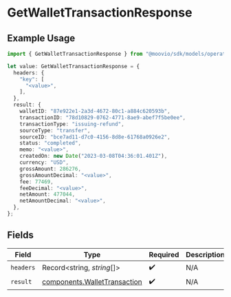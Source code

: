 # GetWalletTransactionResponse

## Example Usage

```typescript
import { GetWalletTransactionResponse } from "@moovio/sdk/models/operations";

let value: GetWalletTransactionResponse = {
  headers: {
    "key": [
      "<value>",
    ],
  },
  result: {
    walletID: "87e922e1-2a3d-4672-80c1-a884c620593b",
    transactionID: "78d10829-0762-4771-8ae9-abef7f5be0ee",
    transactionType: "issuing-refund",
    sourceType: "transfer",
    sourceID: "bce7ad11-d7c0-4156-8d8e-61768a0926e2",
    status: "completed",
    memo: "<value>",
    createdOn: new Date("2023-03-08T04:36:01.401Z"),
    currency: "USD",
    grossAmount: 286276,
    grossAmountDecimal: "<value>",
    fee: 77469,
    feeDecimal: "<value>",
    netAmount: 477044,
    netAmountDecimal: "<value>",
  },
};
```

## Fields

| Field                                                                        | Type                                                                         | Required                                                                     | Description                                                                  |
| ---------------------------------------------------------------------------- | ---------------------------------------------------------------------------- | ---------------------------------------------------------------------------- | ---------------------------------------------------------------------------- |
| `headers`                                                                    | Record<string, *string*[]>                                                   | :heavy_check_mark:                                                           | N/A                                                                          |
| `result`                                                                     | [components.WalletTransaction](../../models/components/wallettransaction.md) | :heavy_check_mark:                                                           | N/A                                                                          |